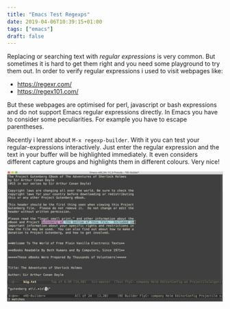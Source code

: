```yaml
---
title: "Emacs Test Regexps"
date: 2019-04-06T10:39:15+01:00
tags: ["emacs"]
draft: false
---
```



Replacing or searching text with *regular expressions* is very
common. But sometimes it is hard to get them right and you need some
playground to try them out. In order to verify regular expressions i
used to visit webpages like:

* https://regexr.com/
* https://regex101.com/

But these webpages are optimised for perl, javascript or bash
expressions and do not support Emacs regular expressions directly. In
Emacs you have to consider some peculiarities. For example you have to
escape parentheses.

Recently i learnt about `M-x regexp-builder`. With it you can test
your regular-expressions interactively. Just enter the regular
expression and the text in your buffer will be highlighted
immediately. It even considers different capture groups and highlights
them in different colours. Very nice!

![emacs_regexp_builder](/img/emacs_regexp_builder.png)
